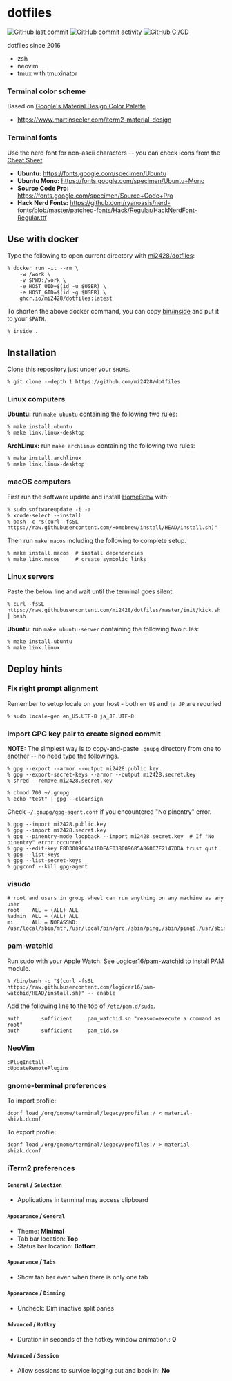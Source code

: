 # dotfiles
[![GitHub last commit](https://img.shields.io/github/last-commit/mi2428/dotfiles)](https://github.com/mi2428/dotfiles/commit/HEAD) [![GitHub commit activity](https://img.shields.io/github/commit-activity/y/mi2428/dotfiles)](https://github.com/mi2428/dotfiles/commits/master) [![GitHub CI/CD](https://github.com/mi2428/dotfiles/actions/workflows/build.yml/badge.svg)](https://github.com/mi2428/dotfiles/actions/workflows/build.yml)

dotfiles since 2016

* zsh
* neovim
* tmux with tmuxinator

### Terminal color scheme

Based on [Google's Material Design Color Palette](https://material.io/design/style/color.html)

* https://www.martinseeler.com/iterm2-material-design

### Terminal fonts

Use the nerd font for non-ascii characters -- you can check icons from the [Cheat Sheet](https://www.nerdfonts.com/cheat-sheet).

* **Ubuntu:** https://fonts.google.com/specimen/Ubuntu
* **Ubuntu Mono:** https://fonts.google.com/specimen/Ubuntu+Mono
* **Source Code Pro:** https://fonts.google.com/specimen/Source+Code+Pro
* **Hack Nerd Fonts:** https://github.com/ryanoasis/nerd-fonts/blob/master/patched-fonts/Hack/Regular/HackNerdFont-Regular.ttf

## Use with docker

Type the following to open current directory with [mi2428/dotfiles](https://github.com/mi2428/dotfiles/pkgs/container/dotfiles):

```
% docker run -it --rm \
    -w /work \
    -v $PWD:/work \
    -e HOST_UID=$(id -u $USER) \
    -e HOST_GID=$(id -g $USER) \
    ghcr.io/mi2428/dotfiles:latest
```

To shorten the above docker command, you can copy [bin/inside](https://github.com/mi2428/dotfiles/blob/master/bin/inside) and put it to your `$PATH`.

```
% inside .
```

## Installation

Clone this repository just under your `$HOME`.

```
% git clone --depth 1 https://github.com/mi2428/dotfiles
```

### Linux computers

**Ubuntu:** run `make ubuntu` containing the following two rules:

```
% make install.ubuntu
% make link.linux-desktop
```

**ArchLinux:** run `make archlinux` containing the following two rules:

```
% make install.archlinux
% make link.linux-desktop
```

### macOS computers

First run the software update and install [HomeBrew](https://brew.sh/) with:

```
% sudo softwareupdate -i -a
% xcode-select --install
% bash -c "$(curl -fsSL https://raw.githubusercontent.com/Homebrew/install/HEAD/install.sh)"
```

Then run `make macos` including the following to complete setup.

```
% make install.macos  # install dependencies
% make link.macos     # create symbolic links
```

### Linux servers

Paste the below line and wait until the terminal goes silent.

```
% curl -fsSL https://raw.githubusercontent.com/mi2428/dotfiles/master/init/kick.sh | bash
```

**Ubuntu:** run `make ubuntu-server` containing the following two rules:

```
% make install.ubuntu
% make link.linux
```

## Deploy hints

### Fix right prompt alignment

Remember to setup locale on your host - both `en_US` and `ja_JP` are requried

```
% sudo locale-gen en_US.UTF-8 ja_JP.UTF-8
```

### Import GPG key pair to create signed commit

**NOTE:** The simplest way is to copy-and-paste `.gnupg` directory from one to another -- no need type the followings.

```
% gpg --export --armor --output mi2428.public.key
% gpg --export-secret-keys --armor --output mi2428.secret.key
% shred --remove mi2428.secret.key
```

```
% chmod 700 ~/.gnupg
% echo "test" | gpg --clearsign 
```

Check `~/.gnupg/gpg-agent.conf` if you encountered "No pinentry" error.

```
% gpg --import mi2428.public.key
% gpg --import mi2428.secret.key
% gpg --pinentry-mode loopback --import mi2428.secret.key  # If "No pinentry" error occurred
% gpg --edit-key E8D3009C6341BDEAF038009685AB6867E2147DDA trust quit
% gpg --list-keys
% gpg --list-secret-keys
% gpgconf --kill gpg-agent
```

### visudo

```
# root and users in group wheel can run anything on any machine as any user
root    ALL = (ALL) ALL
%admin  ALL = (ALL) ALL
mi      ALL = NOPASSWD: /usr/local/sbin/mtr,/usr/local/bin/grc,/sbin/ping,/sbin/ping6,/usr/sbin/tcpdump
```

### pam-watchid
Run sudo with your Apple Watch. See [Logicer16/pam-watchid](https://github.com/Logicer16/pam-watchid) to install PAM module.

```
% /bin/bash -c "$(curl -fsSL https://raw.githubusercontent.com/logicer16/pam-watchid/HEAD/install.sh)" -- enable
 ```

Add the following line to the top of `/etc/pam.d/sudo`.

```
auth       sufficient     pam_watchid.so "reason=execute a command as root"
auth       sufficient     pam_tid.so
```

### NeoVim

```
:PlugInstall
:UpdateRemotePlugins
```

### gnome-terminal preferences

To import profile:

```
dconf load /org/gnome/terminal/legacy/profiles:/ < material-shizk.dconf
```

To export profile:

```
dconf load /org/gnome/terminal/legacy/profiles:/ > material-shizk.dconf
```

### iTerm2 preferences

#### `General` / `Selection`
- Applications in terminal may access clipboard

#### `Appearance` / `General`
- Theme: **Minimal**
- Tab bar location: **Top**
- Status bar location: **Bottom**

#### `Appearance` / `Tabs`
- Show tab bar even when there is only one tab

#### `Appearance` / `Dimming`
- Uncheck: Dim inactive split panes

#### `Advanced` / `Hotkey`
- Duration in seconds of the hotkey window animation.: **0**

#### `Advanced` / `Session`
- Allow sessions to survice logging out and back in: **No**
